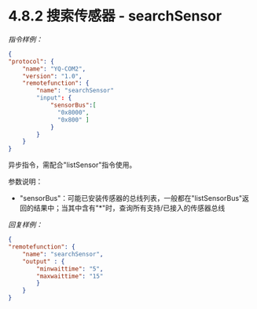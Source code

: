 # 4.8.2    搜索传感器 - searchSensor

*指令样例：*

```json
{
"protocol": {
	"name": "YQ-COM2",
	"version": "1.0",
	"remotefunction": {
		"name": "searchSensor"
		"input": {
			"sensorBus":[
			  "0x8000",
			  "0x800" ]
			}
		}
	}
}
```

异步指令，需配合"listSensor"指令使用。

参数说明：

* "sensorBus"：可能已安装传感器的总线列表，一般都在"listSensorBus"返回的结果中；当其中含有"*"时，查询所有支持/已接入的传感器总线

*回复样例：*

```json
{
"remotefunction": {
	"name": "searchSensor",
	"output" : {
		"minwaittime": "5",
		"maxwaittime": "15"
		}
	}
}
```

